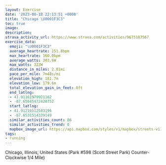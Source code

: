 ```yaml
---
layout: Exercise
date: '2023-08-18 22:13:51 +0000'
title: "Chicago \U0001F3C3"
toc: true
image:
description:
strava_activity_url: https://www.strava.com/activities/9675187567
exercise_data:
  emoji: "\U0001F3C3"
  average_heartrate: 151.8bpm
  max_heartrate: 160.0bpm
  average_watts: 303.6W
  max_watts: 323W
  distance_in_miles: 2.01mi
  pace_per_mile: 7m48s/mi
  elevation_high: 181.7m
  elevation_low: 179.6m
  total_elevation_gain_in_feet: 0ft
  end_latlng:
  - 41.91161979921162
  - -87.65045472420752
  start_latlng:
  - 41.91216512583196
  - -87.6531514339149
  similar_activities_count: 86
  similar_activities_trend: 0
  mapbox_image_url: https://api.mapbox.com/styles/v1/mapbox/streets-v11/static/path-5+787af2-1.0(g%7Bx~Fpl~uOAiBCWKYBWFMp%40y%40dA%7DAJcA%3FmBLIBMAu%40%40y%40ZIFIIkI%40kCEs%40%3F%7DCGi%40F%7BAHUl%40y%40HGdABDL%40PB%60B%3FlB%40%5EFTJP%5CLd%40An%40CPGPUHSBO%3FyCI_%40K%5BSO%5BGK%3FiAJOJMPGTAXF%7CCBVJPVNRD%7C%40E%5CGRSL%5B%3FsBA%7D%40EWEMUWQGSAY%40u%40JUNQb%40%40fBBx%40B%5EHRLNPHR%40bAGPCLIPWBQ%3F_BCuACMS_%40SKYC_%40%40u%40JOLKRCNAPFxA%40xAHTLNXJP%40x%40IZKRQHS%40QEiDEWOWQKQCY%3FuAHi%40a%40q%40H%7D%40%3FQLSDEHAPJ%60CFzDAxBBrAC%60GDrF),pin-s-s+e5b22e(-87.65145,41.91172),pin-s-f+89ae00(-87.64894000000001,41.910970000000006)/auto/800x800?access_token=pk.eyJ1Ijoiam9zaGJlY2ttYW4iLCJhIjoiY205eWR2aDd1MWZ6djJrbXc4a3M0bWZleiJ9.XiG9OWkNcZk2QzjJbxLB4A
tags:
- running
---
```




Chicago, Illinois, United States (Park #598 (Scott Street Park) Counter-Clockwise 1/4 Mile)
